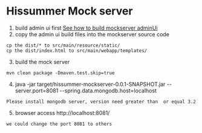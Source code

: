# Hissummer Mock server 

1. build admin ui first  <a href="https://github.com/hissummer-mockserver/mockserverAdminUI" target="_blank">See how to build mockserver adminUi</a>
2. copy the admin ui build files into the mockserver source code
```
cp the dist/* to src/main/resource/static/
cp the dist/index.html to src/main/webapp/templates/
```
3. build the mock server
```
mvn clean package -Dmaven.test.skip=true
```
4.  java -jar target/hissummer-mockserver-0.0.1-SNAPSHOT.jar  --server.port=8081 --spring.data.mongodb.host=localhost

```
Please install mongodb server, version need greater than  or equal 3.2 
```

5. browser access http://localhost:8081/

```
we could change the port 8081 to others
```
